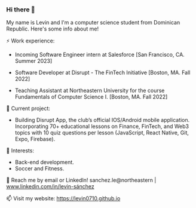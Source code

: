 ### Hi there 👋

My name is Levin and I'm a computer science student from Dominican Republic. Here's some info about me!

⚡ Work experience: <br> 

- Incoming Software Engineer intern at Salesforce [San Francisco, CA. Summer 2023]

- Software Developer at Disrupt - The FinTech Initiative [Boston, MA. Fall 2022]

- Teaching Assistant at Northeastern University for the course Fundamentals of Computer Science I. [Boston, MA. Fall 2022]


🔭 Current project:

- Building Disrupt App, the club’s official IOS/Android mobile application. Incorporating 70+ educational lessons on Finance, FinTech,
and Web3 topics with 10 quiz questions per lesson (JavaScript, React Native, Git, Expo, Firebase).


🌱 Interests:

- Back-end development.
- Soccer and Fitness.

💬 Reach me by email or LinkedIn! sanchez.le@northeastern | www.linkedin.com/in/levin-sánchez

📫 Visit my website: https://levin0710.github.io
